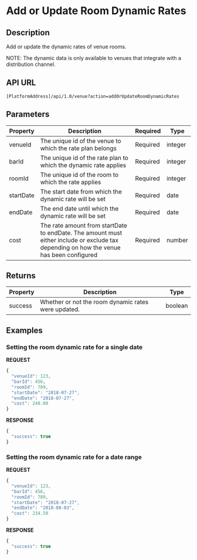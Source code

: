 # Add or Update Room Dynamic Rates

## Description

Add or update the dynamic rates of venue rooms.

NOTE: The dynamic data is only available to venues that integrate with a distribution channel.

## API URL

`[PlatformAddress]/api/1.0/venue?action=addOrUpdateRoomDynamicRates`

## Parameters

| Property | Description | Required | Type |
| --- | --- | --- | --- |
| venueId | The unique id of the venue to which the rate plan belongs | Required | integer |
| barId | The unique id of the rate plan to which the dynamic rate applies | Required | integer |
| roomId | The unique id of the room to which the rate applies | Required | integer |
| startDate | The start date from which the dynamic rate will be set | Required | date |
| endDate | The end date until which the dynamic rate will be set | Required | date |
| cost | The rate amount from startDate to endDate. The amount must either include or exclude tax depending on how the venue has been configured | Required | number |

## Returns

| Property | Description | Type |
| --- | --- | --- |
| success | Whether or not the room dynamic rates were updated. | boolean |

## Examples

### Setting the room dynamic rate for a single date

**REQUEST**

```javascript
{
  "venueId": 123,
  "barId": 456,
  "roomId": 789,
  "startDate": "2018-07-27",
  "endDate": "2018-07-27",
  "cost": 240.00
}
```

**RESPONSE**

```javascript
{
  "success": true
}
```

### Setting the room dynamic rate for a date range

**REQUEST**

```javascript
{
  "venueId": 123,
  "barId": 456,
  "roomId": 789,
  "startDate": "2018-07-27",
  "endDate": "2018-08-03",
  "cost": 234.50
}
```

**RESPONSE**

```javascript
{
  "success": true
}
```


